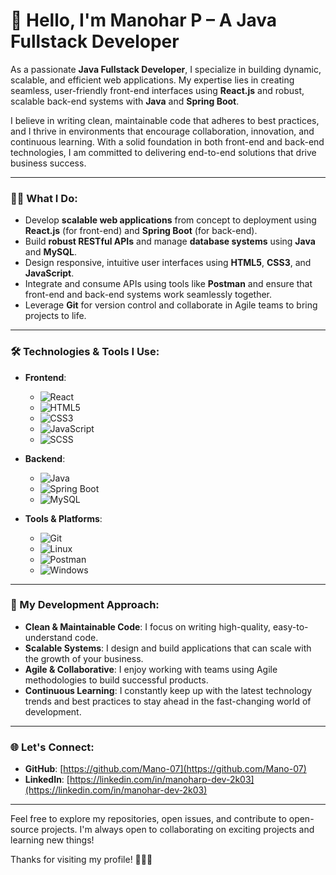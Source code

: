 # 👋 Hello, I'm Manohar P – A Java Fullstack Developer

As a passionate **Java Fullstack Developer**, I specialize in building dynamic, scalable, and efficient web applications. My expertise lies in creating seamless, user-friendly front-end interfaces using **React.js** and robust, scalable back-end systems with **Java** and **Spring Boot**.

I believe in writing clean, maintainable code that adheres to best practices, and I thrive in environments that encourage collaboration, innovation, and continuous learning. With a solid foundation in both front-end and back-end technologies, I am committed to delivering end-to-end solutions that drive business success.

---

### 👨‍💻 What I Do:

- Develop **scalable web applications** from concept to deployment using **React.js** (for front-end) and **Spring Boot** (for back-end).
- Build **robust RESTful APIs** and manage **database systems** using **Java** and **MySQL**.
- Design responsive, intuitive user interfaces using **HTML5**, **CSS3**, and **JavaScript**.
- Integrate and consume APIs using tools like **Postman** and ensure that front-end and back-end systems work seamlessly together.
- Leverage **Git** for version control and collaborate in Agile teams to bring projects to life.

---

### 🛠 Technologies & Tools I Use:

- **Frontend**:  
  - ![React](https://img.shields.io/badge/-ReactJS-61DAFB?style=flat-square&logo=react&logoColor=white)  
  - ![HTML5](https://img.shields.io/badge/-HTML5-E34F26?style=flat-square&logo=html5&logoColor=white)  
  - ![CSS3](https://img.shields.io/badge/-CSS3-1572B6?style=flat-square&logo=css3&logoColor=white)  
  - ![JavaScript](https://img.shields.io/badge/-JavaScript-F7DF1E?style=flat-square&logo=javascript&logoColor=black)  
  - ![SCSS](https://img.shields.io/badge/-SCSS-CC6699?style=flat-square&logo=sass&logoColor=white)

- **Backend**:  
  - ![Java](https://img.shields.io/badge/-Java-007396?style=flat-square&logo=java&logoColor=white)  
  - ![Spring Boot](https://img.shields.io/badge/-Spring%20Boot-6DB33F?style=flat-square&logo=springboot&logoColor=white)  
  - ![MySQL](https://img.shields.io/badge/-MySQL-4479A1?style=flat-square&logo=mysql&logoColor=white)

- **Tools & Platforms**:  
  - ![Git](https://img.shields.io/badge/-Git-F05032?style=flat-square&logo=git&logoColor=white)  
  - ![Linux](https://img.shields.io/badge/-Linux-000000?style=flat-square&logo=linux&logoColor=white)  
  - ![Postman](https://img.shields.io/badge/-Postman-FF6C37?style=flat-square&logo=postman&logoColor=white)  
  - ![Windows](https://img.shields.io/badge/-Windows-0078D6?style=flat-square&logo=windows&logoColor=white)

---

### 💼 My Development Approach:

- **Clean & Maintainable Code**: I focus on writing high-quality, easy-to-understand code.
- **Scalable Systems**: I design and build applications that can scale with the growth of your business.
- **Agile & Collaborative**: I enjoy working with teams using Agile methodologies to build successful products.
- **Continuous Learning**: I constantly keep up with the latest technology trends and best practices to stay ahead in the fast-changing world of development.

---

### 🌐 Let's Connect:

- **GitHub**: [https://github.com/Mano-07](https://github.com/Mano-07)
- **LinkedIn**: [https://linkedin.com/in/manoharp-dev-2k03](https://linkedin.com/in/manohar-dev-2k03)

---

Feel free to explore my repositories, open issues, and contribute to open-source projects. I'm always open to collaborating on exciting projects and learning new things!

Thanks for visiting my profile! 🚀👨‍💻
